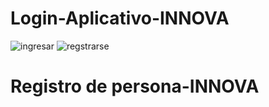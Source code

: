 # Login-Aplicativo-INNOVA
![ingresar](https://user-images.githubusercontent.com/38700066/81490492-88e17900-9248-11ea-8809-b223dbdb7630.PNG)
![regstrarse](https://user-images.githubusercontent.com/38700066/81490495-8b43d300-9248-11ea-88fd-617debbd355d.PNG)

# Registro de persona-INNOVA

